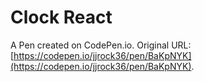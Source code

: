 # Clock React

A Pen created on CodePen.io. Original URL: [https://codepen.io/jjrock36/pen/BaKpNYK](https://codepen.io/jjrock36/pen/BaKpNYK).


